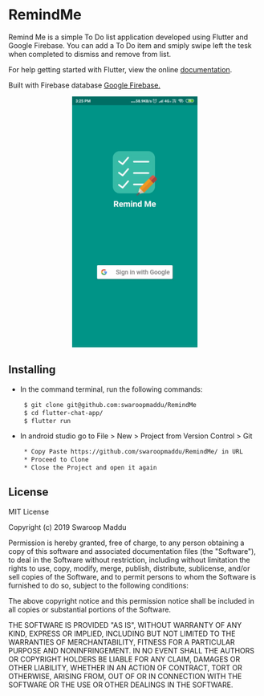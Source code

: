 # RemindMe
Remind Me is a simple To Do list application developed using Flutter and Google Firebase. You can add a To Do item and smiply swipe left the tesk when completed to dismiss and remove from list.

For help getting started with Flutter, view the online <a href="https://flutter.dev/">documentation</a>.

Built with Firebase database <a href="https://console.firebase.google.com/">Google Firebase. </a>

  <p align="center">
    <img src="demo/remind.gif" height="500" width="250"/>
  </p>

## Installing
  * In the command terminal, run the following commands:
    ```  
     $ git clone git@github.com:swaroopmaddu/RemindMe
     $ cd flutter-chat-app/
     $ flutter run
    ```
  * In android studio go to File > New > Project from Version Control > Git
  
      ```
       * Copy Paste https://github.com/swaroopmaddu/RemindMe/ in URL
       * Proceed to Clone
       * Close the Project and open it again
      ```
## License

MIT License

Copyright (c) 2019 Swaroop Maddu

Permission is hereby granted, free of charge, to any person obtaining a copy
of this software and associated documentation files (the "Software"), to deal
in the Software without restriction, including without limitation the rights
to use, copy, modify, merge, publish, distribute, sublicense, and/or sell
copies of the Software, and to permit persons to whom the Software is
furnished to do so, subject to the following conditions:

The above copyright notice and this permission notice shall be included in all
copies or substantial portions of the Software.

THE SOFTWARE IS PROVIDED "AS IS", WITHOUT WARRANTY OF ANY KIND, EXPRESS OR
IMPLIED, INCLUDING BUT NOT LIMITED TO THE WARRANTIES OF MERCHANTABILITY,
FITNESS FOR A PARTICULAR PURPOSE AND NONINFRINGEMENT. IN NO EVENT SHALL THE
AUTHORS OR COPYRIGHT HOLDERS BE LIABLE FOR ANY CLAIM, DAMAGES OR OTHER
LIABILITY, WHETHER IN AN ACTION OF CONTRACT, TORT OR OTHERWISE, ARISING FROM,
OUT OF OR IN CONNECTION WITH THE SOFTWARE OR THE USE OR OTHER DEALINGS IN THE
SOFTWARE.
